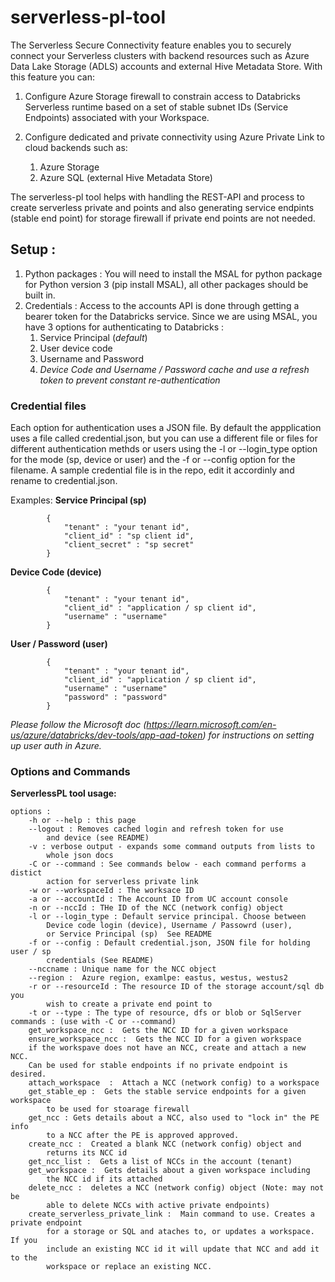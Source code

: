 # serverless-pl-tool

The Serverless Secure Connectivity feature enables you to securely connect your
Serverless clusters with backend resources such as Azure Data Lake Storage (ADLS)
accounts and external Hive Metadata Store.
With this feature you can:

1. Configure Azure Storage firewall to constrain access to Databricks Serverless
runtime based on a set of stable subnet IDs (Service Endpoints) associated
with your Workspace.
2. Configure dedicated and private connectivity using Azure Private Link to
cloud backends such as:

    1. Azure Storage
    2. Azure SQL (external Hive Metadata Store)

The serverless-pl tool helps with handling the REST-API and process to create serverless private and points and also generating service endpints (stable end point) for storage firewall if private end points are not needed. 

##  Setup : 
1. Python packages : You will need to install the MSAL for python package for Python version 3 (pip install MSAL), all other packages should be built in. 
2. Credentials : Access to the accounts API is done through getting a bearer token for the Databricks service. Since we are using MSAL, you have 3 options for authenticating to Databricks : 
   1. Service Principal (*default*)
   2. User device code 
   3. Username and Password
   4. *Device Code and Username / Password cache and use a refresh token to prevent constant re-authentication*
   
### Credential files
Each option for authentication uses a JSON file. By default the appplication uses a file called credential.json, but you can use a different file or files for different authentication methds or users using the -l or --login_type option for the mode (sp, device or user) and the -f or --config option for the filename. A sample credential file is in the repo, edit it accordinly and rename to credential.json. 

Examples: 
__Service Principal (sp)__

            {
                "tenant" : "your tenant id",
                "client_id" : "sp client id",
                "client_secret" : "sp secret"
            }
__Device Code (device)__

            {
                "tenant" : "your tenant id",
                "client_id" : "application / sp client id",
                "username" : "username"
            }
__User / Password (user)__

            {
                "tenant" : "your tenant id",
                "client_id" : "application / sp client id",
                "username" : "username"
                "password" : "password"
            }

*Please follow the Microsoft doc (https://learn.microsoft.com/en-us/azure/databricks/dev-tools/app-aad-token) for instructions on setting up user auth in Azure.*


### Options and Commands
__ServerlessPL tool usage:__
          

    options :
        -h or --help : this page
        --logout : Removes cached login and refresh token for use 
            and device (see README)
        -v : verbose output - expands some command outputs from lists to 
            whole json docs
        -C or --command : See commands below - each command performs a distict
            action for serverless private link
        -w or --workspaceId : The worksace ID 
        -a or --accountId : The Account ID from UC account console 
        -n or --nccId : THe ID of the NCC (network config) object
        -l or --login_type : Default service principal. Choose between
            Device code login (device), Username / Passowrd (user),
            or Service Principal (sp)  See README
        -f or --config : Default credential.json, JSON file for holding user / sp
            credentials (See README) 
        --nccname : Unique name for the NCC object 
        --region :  Azure region, examlpe: eastus, westus, westus2
        -r or --resourceId : The resource ID of the storage account/sql db you
            wish to create a private end point to
        -t or --type : The type of resource, dfs or blob or SqlServer
    commands : (use with -C or --command) 
        get_workspace_ncc :  Gets the NCC ID for a given workspace
        ensure_workspace_ncc :  Gets the NCC ID for a given workspace
        if the workspave does not have an NCC, create and attach a new NCC. 
        Can be used for stable endpoints if no private endpoint is desired.
        attach_workspace  :  Attach a NCC (network config) to a workspace
        get_stable_ep :  Gets the stable service endpoints for a given workspace
            to be used for stoarage firewall
        get_ncc : Gets details about a NCC, also used to "lock in" the PE info
            to a NCC after the PE is approved approved.
        create_ncc :  Created a blank NCC (network config) object and
            returns its NCC id
        get_ncc_list :  Gets a list of NCCs in the account (tenant)
        get_workspace :  Gets details about a given workspace including
            the NCC id if its attached
        delete_ncc :  deletes a NCC (network config) object (Note: may not be
            able to delete NCCs with active private endpoints)
        create_serverless_private_link :  Main command to use. Creates a private endpoint
            for a storage or SQL and ataches to, or updates a workspace. If you
            include an existing NCC id it will update that NCC and add it to the
            workspace or replace an existing NCC.
